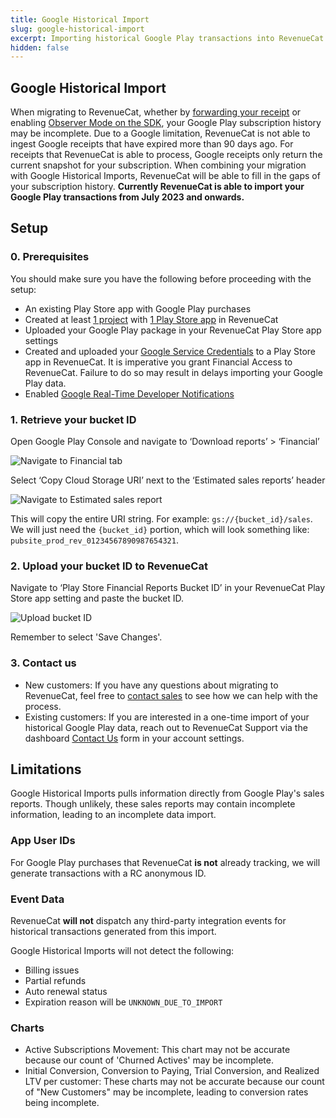 ```yaml
---
title: Google Historical Import
slug: google-historical-import
excerpt: Importing historical Google Play transactions into RevenueCat
hidden: false
---
```


## Google Historical Import

When migrating to RevenueCat, whether by [forwarding your receipt](/docs/migrating-to-revenuecat/observer-mode#option-1-server-side) or enabling [Observer Mode on the SDK](/docs/migrating-to-revenuecat/observer-mode#option-2-client-side), your Google Play subscription history may be incomplete. Due to a Google limitation, RevenueCat is not able to ingest Google receipts that have expired more than 90 days ago. For receipts that RevenueCat is able to process, Google receipts only return the current snapshot for your subscription. When combining your migration with Google Historical Imports, RevenueCat will be able to fill in the gaps of your subscription history. **Currently RevenueCat is able to import your Google Play transactions from July 2023 and onwards.**

## Setup

### 0. Prerequisites

You should make sure you have the following before proceeding with the setup:

- An existing Play Store app with Google Play purchases
- Created at least [1 project](/docs/welcome/projects#configure-a-new-project) with [1 Play Store app](/docs/welcome/projects#adding-an-app-to-a-project) in RevenueCat
- Uploaded your Google Play package in your RevenueCat Play Store app settings
- Created and uploaded your [Google Service Credentials](/docs/service-credentials/creating-play-service-credentials) to a Play Store app in RevenueCat. It is imperative you grant Financial Access to RevenueCat. Failure to do so may result in delays importing your Google Play data.
- Enabled [Google Real-Time Developer Notifications](/docs/platform-resources/server-notifications/google-server-notifications)

### 1. Retrieve your bucket ID

Open Google Play Console and navigate to ‘Download reports’ > ‘Financial’

![Navigate to Financial tab](/images/bucket-id-1.png)

Select ‘Copy Cloud Storage URI’ next to the ‘Estimated sales reports’ header

![Navigate to Estimated sales report](/images/bucket-id-2.png)

This will copy the entire URI string. For example: `gs://{bucket_id}/sales`. We will just need the `{bucket_id}` portion, which will look something like: `pubsite_prod_rev_01234567890987654321`.

### 2. Upload your bucket ID to RevenueCat

Navigate to ‘Play Store Financial Reports Bucket ID’ in your RevenueCat Play Store app setting and paste the bucket ID.

![Upload bucket ID](/images/bucket-id-3.png)

Remember to select 'Save Changes'.

### 3. Contact us

- New customers: If you have any questions about migrating to RevenueCat, feel free to [contact sales](https://www.revenuecat.com/book-a-demo/) to see how we can help with the process.
- Existing customers: If you are interested in a one-time import of your historical Google Play data, reach out to RevenueCat Support via the dashboard [Contact Us](https://app.revenuecat.com/settings/support) form in your account settings.

## Limitations

Google Historical Imports pulls information directly from Google Play's sales reports. Though unlikely, these sales reports may contain incomplete information, leading to an incomplete data import.

### App User IDs

For Google Play purchases that RevenueCat **is not** already tracking, we will generate transactions with a RC anonymous ID.

### Event Data

RevenueCat **will not** dispatch any third-party integration events for historical transactions generated from this import.

Google Historical Imports will not detect the following:

- Billing issues
- Partial refunds
- Auto renewal status
- Expiration reason will be `UNKNOWN_DUE_TO_IMPORT`

### Charts

- Active Subscriptions Movement: This chart may not be accurate because our count of 'Churned Actives' may be incomplete.
- Initial Conversion, Conversion to Paying, Trial Conversion, and Realized LTV per customer: These charts may not be accurate because our count of "New Customers" may be incomplete, leading to conversion rates being incomplete.
